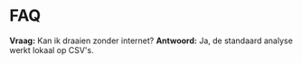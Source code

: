 
# FAQ
**Vraag:** Kan ik draaien zonder internet?
**Antwoord:** Ja, de standaard analyse werkt lokaal op CSV's.
